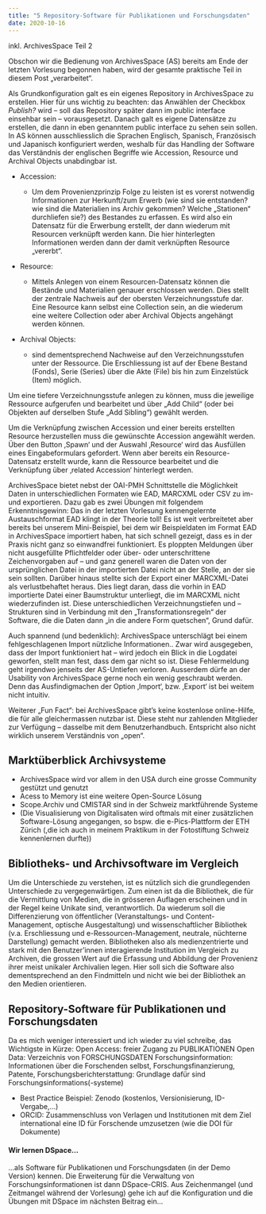 ```yaml
---
title: "5 Repository-Software für Publikationen und Forschungsdaten"
date: 2020-10-16
---
```

inkl. ArchivesSpace Teil 2 
 
Obschon wir die Bedienung von ArchivesSpace (AS) bereits am Ende der letzten Vorlesung begonnen haben, wird der gesamte praktische Teil in diesem Post „verarbeitet“. 

Als Grundkonfiguration galt es ein eigenes Repository in ArchivesSpace zu erstellen. Hier für uns wichtig zu beachten: das Anwählen der Checkbox *Publish?* wird – soll das Repository später dann im public interface einsehbar sein – vorausgesetzt. Danach galt es eigene Datensätze zu erstellen, die dann in eben genanntem public interface zu sehen sein sollen. In AS können ausschliesslich die Sprachen Englisch, Spanisch, Französisch und Japanisch konfiguriert werden, weshalb für das Handling der Software das Verständnis der englischen Begriffe wie Accession, Resource und Archival Objects unabdingbar ist. 

+ Accession: 
  + Um dem Provenienzprinzip Folge zu leisten ist es vorerst notwendig Informationen zur  Herkunft/zum Erwerb (wie sind sie entstanden? wie sind die Materialien ins Archiv gekommen? Welche „Stationen“ durchliefen sie?) des Bestandes zu erfassen. Es wird also ein Datensatz für die Erwerbung erstellt, der dann wiederum mit Resourcen verknüpft werden kann. Die hier hinterlegten Informationen werden dann der damit verknüpften Resource „vererbt“.

+ Resource: 
  + Mittels Anlegen von einem Resourcen-Datensatz können die Bestände und Materialien genauer erschlossen werden. Dies stellt der zentrale Nachweis auf der obersten Verzeichnungsstufe dar. Eine Resource kann selbst eine Collection sein, an die wiederum eine weitere Collection oder aber Archival Objects angehängt werden können.

+ Archival Objects:
  + sind dementsprechend Nachweise auf den Verzeichnungsstufen unter der Ressource. Die  Erschliessung ist auf der Ebene Bestand (Fonds), Serie (Series) über die Akte (File) bis hin zum Einzelstück (Item) möglich. 

Um eine tiefere Verzeichnungsstufe anlegen zu können, muss die jeweilige Ressource aufgerufen und bearbeitet und über „Add Child“ (oder bei Objekten auf derselben Stufe „Add Sibling“) gewählt werden.

Um die Verknüpfung zwischen Accession und einer bereits erstellten Resource herzustellen muss die gewünschte Accession angewählt werden. Über den Button ‚Spawn‘ und der Auswahl ‚Resource‘ wird das Ausfüllen eines Eingabeformulars gefordert. Wenn aber bereits ein Resource-Datensatz erstellt wurde, kann die Ressource bearbeitet und die Verknüpfung über ‚related Accession‘ hinterlegt werden. 

ArchivesSpace bietet nebst der OAI-PMH Schnittstelle die Möglichkeit Daten in unterschiedlichen Formaten wie EAD, MARCXML oder CSV zu im- und exportieren. Dazu gab es zwei Übungen mit folgendem Erkenntnisgewinn: Das in der letzten Vorlesung kennengelernte Austauschformat EAD klingt in der Theorie toll! Es ist weit verbreitetet aber bereits bei unserem Mini-Beispiel, bei dem wir Beispieldaten im Format EAD in ArchivesSpace importiert haben, hat sich schnell gezeigt, dass es in der Praxis nicht ganz so einwandfrei funktioniert. Es ploppten Meldungen über nicht ausgefüllte Pflichtfelder oder über- oder unterschrittene Zeichenvorgaben auf – und ganz generell waren die Daten von der ursprünglichen Datei in der importierten Datei nicht an der Stelle, an der sie sein sollten. Darüber hinaus stellte sich der Export einer MARCXML-Datei als verlustbehaftet heraus. Dies liegt daran, dass die vorhin in EAD importierte Datei einer Baumstruktur unterliegt, die im MARCXML nicht wiederzufinden ist. Diese unterschiedlichen Verzeichnungstiefen und –Strukturen sind in Verbindung mit den „Transformationsregeln“ der Software, die die Daten dann „in die andere Form quetschen“, Grund dafür.

Auch spannend (und bedenklich): ArchivesSpace unterschlägt bei einem fehlgeschlagenen Import nützliche Informationen.. Zwar wird ausgegeben, dass der Import funktioniert hat – wird jedoch ein Blick in die Logdatei geworfen, stellt man fest, dass dem gar nicht so ist. Diese Fehlermeldung geht irgendwo jenseits der AS-Untiefen verloren. Ausserdem dürfe an der Usability von ArchivesSpace gerne noch ein wenig geschraubt werden. Denn das Ausfindigmachen der Option ‚Import‘, bzw. ‚Export‘ ist bei weitem nicht intuitiv. 

Weiterer „Fun Fact“: bei ArchivesSpace gibt’s keine kostenlose online-Hilfe, die für alle gleichermassen nutzbar ist. Diese steht nur zahlenden Mitglieder zur Verfügung – dasselbe mit dem Benutzerhandbuch. Entspricht also nicht wirklich unserem Verständnis von „open“.

## Marktüberblick Archivsysteme
+ ArchivesSpace wird vor allem in den USA durch eine grosse Community gestützt und genutzt
+ Acess to Memory ist eine weitere Open-Source Lösung 
+ Scope.Archiv und CMISTAR sind in der Schweiz marktführende Systeme 
+ (Die Visualisierung von Digitalisaten wird oftmals mit einer zusätzlichen Software-Lösung angegangen, so bspw. die e-Pics-Plattform der ETH Zürich (,die ich auch in meinem Praktikum in der Fotostiftung Schweiz kennenlernen durfte))

## Bibliotheks- und Archivsoftware im Vergleich
Um die Unterschiede zu verstehen, ist es nützlich sich die grundlegenden Unterschiede zu vergegenwärtigen. Zum einen ist da die Bibliothek, die für die Vermittlung von Medien, die in grösseren Auflagen erscheinen und in der Regel keine Unikate sind, verantwortlich. Da wiederum soll die Differenzierung von öffentlicher (Veranstaltungs- und Content-Management, optische Ausgestaltung) und wissenschaftlicher Bibliothek (v.a. Erschliessung und e-Ressourcen-Management, neutrale, nüchterne Darstellung) gemacht werden. Bibliotheken also als medienzentrierte und stark mit den Benutzer’innen interagierende Institution im Vergleich zu Archiven, die grossen Wert auf die Erfassung und Abbildung der Provenienz ihrer meist unikaler Archivalien legen. Hier soll sich die Software also dementsprechend an den Findmitteln und nicht wie bei der Bibliothek an den Medien orientieren. 

## Repository-Software für Publikationen und Forschungsdaten
Da es mich weniger interessiert und ich wieder zu viel schreibe, das Wichtigste in Kürze:
Open Access: freier Zugang zu PUBLIKATIONEN 
Open Data: Verzeichnis von FORSCHUNGSDATEN 
Forschungsinformation: Informationen über die Forschenden selbst, Forschungsfinanzierung, Patente,
Forschungsberichterstattung: Grundlage dafür sind Forschungsinformations(-systeme)
+ Best Practice Beispiel: Zenodo (kostenlos, Versionisierung, ID-Vergabe,…)
+ ORCID: Zusammenschluss von Verlagen und Institutionen mit dem Ziel international eine ID für Forschende umzusetzen (wie die DOI für Dokumente)

#### Wir lernen DSpace…
…als Software für Publikationen und Forschungsdaten (in der Demo Version) kennen. Die Erweiterung für die Verwaltung von Forschungsinformationen ist dann DSpace-CRIS.
Aus Zeichenmangel (und Zeitmangel während der Vorlesung) gehe ich auf die Konfiguration und die Übungen mit DSpace im nächsten Beitrag ein…

